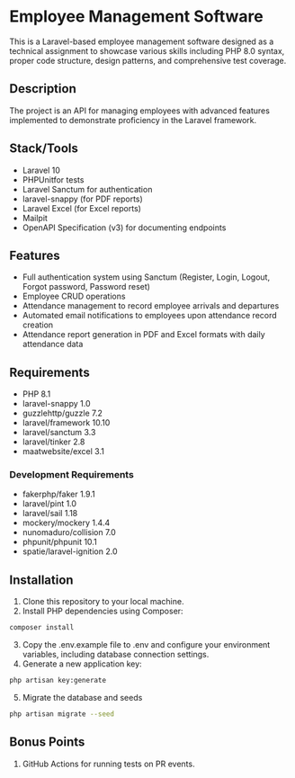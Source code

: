 # Employee Management Software

This is a Laravel-based employee management software designed as a technical assignment to showcase various skills including PHP 8.0 syntax, proper code structure, design patterns, and comprehensive test coverage.

## Description

The project is an API for managing employees with advanced features implemented to demonstrate proficiency in the Laravel framework.

## Stack/Tools

-   Laravel 10
-   PHPUnitfor tests
-   Laravel Sanctum for authentication
-   laravel-snappy (for PDF reports)
-   Laravel Excel (for Excel reports)
-   Mailpit
-   OpenAPI Specification (v3) for documenting endpoints

## Features

-   Full authentication system using Sanctum (Register, Login, Logout, Forgot password, Password reset)
-   Employee CRUD operations
-   Attendance management to record employee arrivals and departures
-   Automated email notifications to employees upon attendance record creation
-   Attendance report generation in PDF and Excel formats with daily attendance data

## Requirements

-   PHP 8.1
-   laravel-snappy 1.0
-   guzzlehttp/guzzle 7.2
-   laravel/framework 10.10
-   laravel/sanctum 3.3
-   laravel/tinker 2.8
-   maatwebsite/excel 3.1

### Development Requirements

-   fakerphp/faker 1.9.1
-   laravel/pint 1.0
-   laravel/sail 1.18
-   mockery/mockery 1.4.4
-   nunomaduro/collision 7.0
-   phpunit/phpunit 10.1
-   spatie/laravel-ignition 2.0

## Installation

1. Clone this repository to your local machine.
2. Install PHP dependencies using Composer:

```bash
composer install
```

3. Copy the .env.example file to .env and configure your environment variables, including database connection settings.
4. Generate a new application key:

```bash
php artisan key:generate
```

5. Migrate the database and seeds

```bash
php artisan migrate --seed
```

## Bonus Points

1. GitHub Actions for running tests on PR events.
